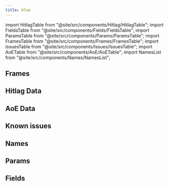 ```yaml
---
title: Klee
---
```


import HitlagTable from "@site/src/components/Hitlag/HitlagTable";
import FieldsTable from "@site/src/components/Fields/FieldsTable";
import ParamsTable from "@site/src/components/Params/ParamsTable";
import FramesTable from "@site/src/components/Frames/FramesTable";
import IssuesTable from "@site/src/components/Issues/IssuesTable";
import AoETable from "@site/src/components/AoE/AoETable";
import NamesList from "@site/src/components/Names/NamesList";

## Frames

<FramesTable item_key="klee" />

## Hitlag Data

<HitlagTable item_key="klee" />

## AoE Data

<AoETable item_key="klee" />

## Known issues

<IssuesTable item_key="klee" />

## Names

<NamesList item_key="klee" />

## Params

<ParamsTable item_key="klee" />

## Fields

<FieldsTable item_key="klee" />

